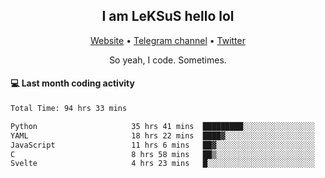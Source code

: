 <h2 align="center">I am LeKSuS hello lol</h2>
<div align="center">
  <a href="https://leksus.net">Website</a> •
  <a href="https://t.me/leksus_was_here">Telegram channel</a> •
  <a href="https://twitter.com/___LeKSuS___">Twitter</a>
</div>
<p align="center">So yeah, I code. Sometimes.</p>

#### :computer: Last month coding activity
<!--START_SECTION:waka-->

```txt
Total Time: 94 hrs 33 mins

Python                     35 hrs 41 mins  █████████░░░░░░░░░░░░░░░░   36.34 %
YAML                       18 hrs 22 mins  ████▓░░░░░░░░░░░░░░░░░░░░   18.70 %
JavaScript                 11 hrs 6 mins   ██▓░░░░░░░░░░░░░░░░░░░░░░   11.31 %
C                          8 hrs 58 mins   ██▒░░░░░░░░░░░░░░░░░░░░░░   09.14 %
Svelte                     4 hrs 23 mins   █░░░░░░░░░░░░░░░░░░░░░░░░   04.47 %
```

<!--END_SECTION:waka-->

<!-- flag{4_l0t_0f_1nter35t1ng_th1ng5_4r3_1n_publ1c_d0m41n} -->
